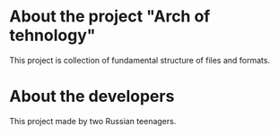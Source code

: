 # About the project "Arch of tehnology"
This project is collection of fundamental structure of files and formats. 

# About the developers
This project made by two Russian teenagers.